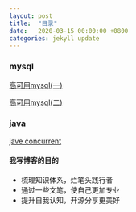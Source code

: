 ```yaml
---
layout: post
title:  "目录"
date:   2020-03-15 00:00:00 +0800
categories: jekyll update
---
```


### mysql

[高可用mysql(一)](http://127.0.0.1:4000/jekyll/update/2020/01/18/%E9%AB%98%E5%8F%AF%E7%94%A8mysql(%E4%B8%80).html)

[高可用mysql(二)](http://127.0.0.1:4000/jekyll/update/2020/01/18/%E9%AB%98%E5%8F%AF%E7%94%A8mysql(%E4%B8%80).html)

### java

[jave concurrent](http://127.0.0.1:4000/jekyll/update/2020/01/18/%E9%AB%98%E5%8F%AF%E7%94%A8mysql(%E4%B8%80).html)










#### 我写博客的目的
* 梳理知识体系，烂笔头践行者
* 通过一些文笔，使自己更加专业
* 提升自我认知，开源分享更美好
